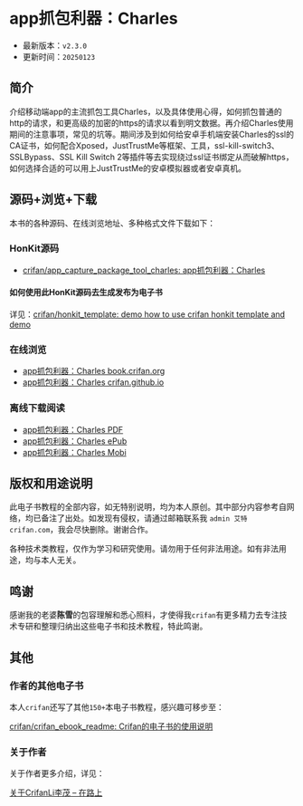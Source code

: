 # app抓包利器：Charles

* 最新版本：`v2.3.0`
* 更新时间：`20250123`

## 简介

介绍移动端app的主流抓包工具Charles，以及具体使用心得，如何抓包普通的http的请求，和更高级的加密的https的请求以看到明文数据。再介绍Charles使用期间的注意事项，常见的坑等。期间涉及到如何给安卓手机端安装Charles的ssl的CA证书，如何配合Xposed，JustTrustMe等框架、工具，ssl-kill-switch3、SSLBypass、SSL Kill Switch 2等插件等去实现绕过ssl证书绑定从而破解https，如何选择合适的可以用上JustTrustMe的安卓模拟器或者安卓真机。

## 源码+浏览+下载

本书的各种源码、在线浏览地址、多种格式文件下载如下：

### HonKit源码

* [crifan/app_capture_package_tool_charles: app抓包利器：Charles](https://github.com/crifan/app_capture_package_tool_charles)

#### 如何使用此HonKit源码去生成发布为电子书

详见：[crifan/honkit_template: demo how to use crifan honkit template and demo](https://github.com/crifan/honkit_template)

### 在线浏览

* [app抓包利器：Charles book.crifan.org](https://book.crifan.org/books/app_capture_package_tool_charles/website/)
* [app抓包利器：Charles crifan.github.io](https://crifan.github.io/app_capture_package_tool_charles/website/)

### 离线下载阅读

* [app抓包利器：Charles PDF](https://book.crifan.org/books/app_capture_package_tool_charles/pdf/app_capture_package_tool_charles.pdf)
* [app抓包利器：Charles ePub](https://book.crifan.org/books/app_capture_package_tool_charles/epub/app_capture_package_tool_charles.epub)
* [app抓包利器：Charles Mobi](https://book.crifan.org/books/app_capture_package_tool_charles/mobi/app_capture_package_tool_charles.mobi)

## 版权和用途说明

此电子书教程的全部内容，如无特别说明，均为本人原创。其中部分内容参考自网络，均已备注了出处。如发现有侵权，请通过邮箱联系我 `admin 艾特 crifan.com`，我会尽快删除。谢谢合作。

各种技术类教程，仅作为学习和研究使用。请勿用于任何非法用途。如有非法用途，均与本人无关。

## 鸣谢

感谢我的老婆**陈雪**的包容理解和悉心照料，才使得我`crifan`有更多精力去专注技术专研和整理归纳出这些电子书和技术教程，特此鸣谢。

## 其他

### 作者的其他电子书

本人`crifan`还写了其他`150+`本电子书教程，感兴趣可移步至：

[crifan/crifan_ebook_readme: Crifan的电子书的使用说明](https://github.com/crifan/crifan_ebook_readme)

### 关于作者

关于作者更多介绍，详见：

[关于CrifanLi李茂 – 在路上](https://www.crifan.org/about/)
